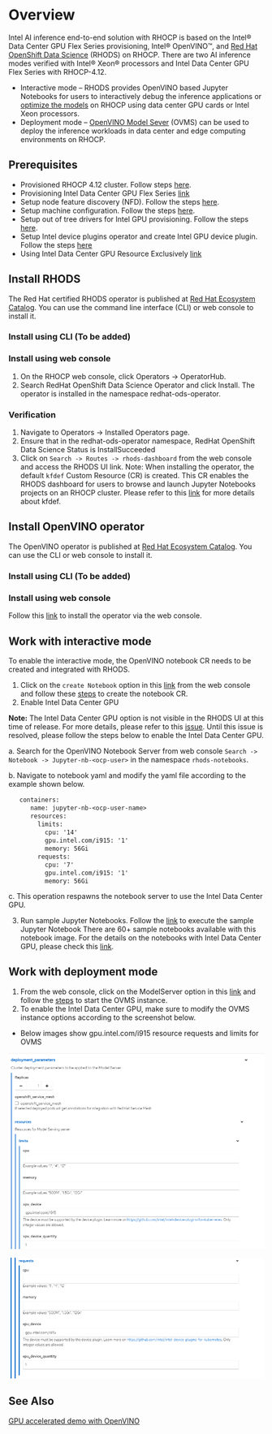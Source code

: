 # Overview
Intel AI inference end-to-end solution with RHOCP is based on the Intel® Data Center GPU Flex Series provisioning, Intel® OpenVINO™, and [Red Hat OpenShift Data Science](https://www.redhat.com/en/technologies/cloud-computing/openshift/openshift-data-science) (RHODS) on RHOCP. There are two AI inference modes verified with Intel® Xeon® processors and Intel Data Center GPU Flex Series with RHOCP-4.12.
* Interactive mode – RHODS provides OpenVINO based Jupyter Notebooks for users to interactively debug the inference applications or [optimize the models](https://docs.openvino.ai/2023.0/openvino_docs_MO_DG_Deep_Learning_Model_Optimizer_DevGuide.html) on RHOCP using data center GPU cards or Intel Xeon processors.
* Deployment mode – [OpenVINO Model Sever](https://github.com/openvinotoolkit/model_server) (OVMS) can be used to deploy the inference workloads in data center and edge computing environments on RHOCP.  
## Prerequisites
* Provisioned RHOCP 4.12 cluster. Follow steps [here](https://github.com/intel/intel-technology-enabling-for-openshift/tree/main#provisioning-rhocp-cluster).
* Provisioning Intel Data Center GPU Flex Series [link](https://github.com/intel/intel-technology-enabling-for-openshift/tree/main#provisioning-intel-hardware-features-on-rhocp)
* Setup node feature discovery (NFD). Follow the steps [here](https://github.com/intel/intel-technology-enabling-for-openshift/blob/main/nfd/README.md).
* Setup machine configuration. Follow the steps [here](https://github.com/intel/intel-technology-enabling-for-openshift/blob/main/machine_configuration/README.md).
* Setup out of tree drivers for Intel GPU provisioning. Follow the steps [here](https://github.com/intel/intel-technology-enabling-for-openshift/blob/main/machine_configuration/README.md).
* Setup Intel device plugins operator and create Intel GPU device plugin. Follow the steps [here](https://github.com/intel/intel-technology-enabling-for-openshift/blob/main/device_plugins/deploy_gpu.md)  
* Using Intel Data Center GPU Resource Exclusively [link](https://github.com/intel/intel-technology-enabling-for-openshift/blob/main/device_plugins/deploy_gpu.md#using-intel-data-center-gpu-resource-exclusively)
## Install RHODS
The Red Hat certified RHODS operator is published at [Red Hat Ecosystem Catalog](https://catalog.redhat.com/software/container-stacks/detail/63b85b573112fe5a95ee9a3a). You can use the command line interface (CLI) or web console to install it.
### Install using CLI (To be added)
### Install using web console
1.	On the RHOCP web console, click Operators → OperatorHub.
2.	Search RedHat OpenShift Data Science Operator and click Install. The operator is installed in the namespace redhat-ods-operator.
### Verification
1.	Navigate to Operators → Installed Operators page.
2.	Ensure that in the redhat-ods-operator namespace, RedHat OpenShift Data Science Status is InstallSucceeded 
3.	Click on ```Search -> Routes -> rhods-dashboard``` from the web console and access the RHODS UI link.
Note: When installing the operator, the default ```kfdef``` Custom Resource (CR) is created. This CR enables the RHODS dashboard for users to browse and launch Jupyter Notebooks projects on an RHOCP cluster. Please refer to this [link](https://github.com/red-hat-data-services/odh-deployer) for more details about kfdef.
## Install OpenVINO operator
The OpenVINO operator is published at [Red Hat Ecosystem Catalog](https://catalog.redhat.com/software/container-stacks/detail/60649a56209af65d24b7ca9e). You can use the CLI or web console to install it.
### Install using CLI (To be added)
### Install using web console
Follow this [link](https://github.com/openvinotoolkit/operator/blob/v1.1.0/docs/operator_installation.md)  to install the operator via the web console. 
## Work with interactive mode
To enable the interactive mode, the OpenVINO notebook CR needs to be created and integrated with RHODS.  
1.	Click on the ```create Notebook``` option in this [link](https://github.com/red-hat-data-services/odh-deployer) from the web console and follow these [steps](https://github.com/openvinotoolkit/operator/blob/main/docs/notebook_in_rhods.md) to create the notebook CR.
2.	Enable Intel Data Center GPU 

**Note:** The  Intel Data Center GPU option is not visible in the RHODS UI at this time of release. For more details, please refer to this [issue](https://github.com/opendatahub-io/odh-dashboard/issues/956). Until this issue is resolved, please follow the steps below to enable the Intel Data Center GPU.

a.	Search for the OpenVINO Notebook Server from web console ```Search -> Notebook -> Jupyter-nb-<ocp-user>``` in the namespace ```rhods-notebooks```.

b.	Navigate to notebook yaml and modify the yaml file according to the example shown below.

 ```   
    containers:
       name: jupyter-nb-<ocp-user-name>
       resources:
         limits:
           cpu: '14'
           gpu.intel.com/i915: '1'
           memory: 56Gi
         requests: 
           cpu: '7'
           gpu.intel.com/i915: '1'
           memory: 56Gi
  ```  

c.	This operation respawns the notebook server to use the Intel Data Center GPU.

3.	Run sample Jupyter Notebooks.
Follow the [link](https://github.com/openvinotoolkit/operator/blob/main/docs/notebook_in_rhods.md) to execute the sample Jupyter Notebook There are 60+ sample notebooks 	available with this notebook image. For the details on the notebooks with Intel Data Center 	GPU, please check this [link](https://github.com/openvinotoolkit/openvino_notebooks).
## Work with deployment mode
1.	From the web console, click on the ModelServer option in this [link](https://github.com/openvinotoolkit/operator/blob/v1.1.0/docs/operator_installation.md) and follow the [steps](https://github.com/openvinotoolkit/operator/blob/v1.1.0/docs/modelserver.md) to start the OVMS instance.  
2.	To enable the Intel Data Center GPU, make sure to modify the OVMS instance options according to the screenshot below.

* Below images show gpu.intel.com/i915 resource requests and limits for OVMS

![Alt text](/docs/images/Ovms-Gpu-resource-limit.png)

![Alt text](/docs/images/Ovms-Gpu-resource-request.png)


## See Also 
[GPU accelerated demo with OpenVINO](https://www.youtube.com/watch?v=3fTz_k4JT2A)
